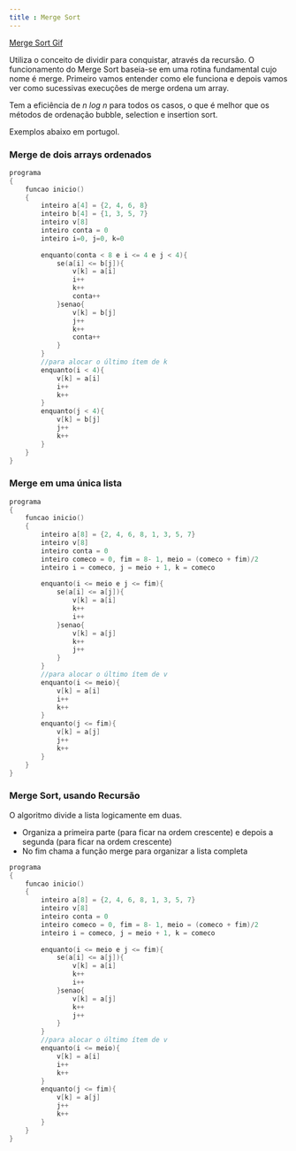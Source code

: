 ```yaml
---
title : Merge Sort
---
```


[Merge Sort Gif](https://upload.wikimedia.org/wikipedia/commons/c/cc/Merge-sort-example-300px.gif)

Utiliza o conceito de dividir para conquistar, através da recursão. O funcionamento do Merge Sort baseia-se em uma rotina fundamental cujo nome é merge. Primeiro vamos entender como ele funciona e depois vamos ver como sucessivas execuções de merge ordena um array.

Tem a eficiência de *n log n* para todos os casos, o que é melhor que os métodos de ordenação bubble, selection e insertion sort.

Exemplos abaixo em portugol.

### Merge de dois arrays ordenados

```c
programa
{
	funcao inicio()
	{
		inteiro a[4] = {2, 4, 6, 8}
		inteiro b[4] = {1, 3, 5, 7}
		inteiro v[8]
		inteiro conta = 0
		inteiro i=0, j=0, k=0
		
		enquanto(conta < 8 e i <= 4 e j < 4){
			se(a[i] <= b[j]){
				v[k] = a[i]
				i++
				k++
				conta++
			}senao{
				v[k] = b[j]
				j++
				k++
				conta++
			}
		}
		//para alocar o último ítem de k
		enquanto(i < 4){
			v[k] = a[i]
			i++
			k++
		}
		enquanto(j < 4){
			v[k] = b[j]
			j++
			k++
		}
	}
}
```

### Merge em uma única lista

```c
programa
{
	funcao inicio()
	{
		inteiro a[8] = {2, 4, 6, 8, 1, 3, 5, 7}
		inteiro v[8]
		inteiro conta = 0
		inteiro comeco = 0, fim = 8- 1, meio = (comeco + fim)/2
		inteiro i = comeco, j = meio + 1, k = comeco
	
		enquanto(i <= meio e j <= fim){
			se(a[i] <= a[j]){
				v[k] = a[i]
				k++
				i++
			}senao{
				v[k] = a[j]
				k++
				j++
			}
		}
		//para alocar o último ítem de v
		enquanto(i <= meio){
			v[k] = a[i]
			i++
			k++
		}
		enquanto(j <= fim){
			v[k] = a[j]
			j++
			k++
		}
	}
}
```

### Merge Sort, usando Recursão
O algoritmo divide a lista logicamente em duas.
- Organiza a primeira parte (para ficar na ordem crescente) e depois a segunda (para ficar na ordem crescente)
- No fim chama a função merge para organizar a lista completa

```c
programa
{
	funcao inicio()
	{
		inteiro a[8] = {2, 4, 6, 8, 1, 3, 5, 7}
		inteiro v[8]
		inteiro conta = 0
		inteiro comeco = 0, fim = 8- 1, meio = (comeco + fim)/2
		inteiro i = comeco, j = meio + 1, k = comeco
	
		enquanto(i <= meio e j <= fim){
			se(a[i] <= a[j]){
				v[k] = a[i]
				k++
				i++
			}senao{
				v[k] = a[j]
				k++
				j++
			}
		}
		//para alocar o último ítem de v
		enquanto(i <= meio){
			v[k] = a[i]
			i++
			k++
		}
		enquanto(j <= fim){
			v[k] = a[j]
			j++
			k++
		}
	}
}
```